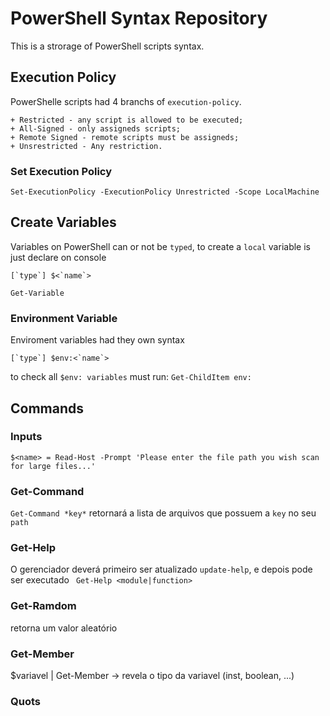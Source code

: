 # PowerShell Syntax Repository #
  
This is a strorage of PowerShell scripts syntax.  
  
## Execution Policy ##  
  
PowerShelle scripts had 4 branchs of `execution-policy`.  
  
```
+ Restricted - any script is allowed to be executed;  
+ All-Signed - only assigneds scripts;  
+ Remote Signed - remote scripts must be assigneds;  
+ Unsrestricted - Any restriction.
```  
  
### Set Execution Policy ###

```
Set-ExecutionPolicy -ExecutionPolicy Unrestricted -Scope LocalMachine
```  

## Create Variables ##

Variables on PowerShell can or not be `typed`, to create a `local` variable is just declare on console 

```
[`type`] $<`name`>
```
` Get-Variable `

### Environment Variable ###

Enviroment variables had they own syntax

```
[`type`] $env:<`name`>
```
to check all `$env: variables` must run: ` Get-ChildItem env: `



## Commands ##

### Inputs ###

```
$<name> = Read-Host -Prompt 'Please enter the file path you wish scan for large files...'
```

### Get-Command ###

` Get-Command *key* ` retornará a lista de arquivos que possuem a `key` no seu `path`

### Get-Help ###

O gerenciador deverá primeiro ser atualizado `update-help`, e depois pode ser executado
` Get-Help <module|function>`

### Get-Ramdom ###

retorna um valor aleatório

### Get-Member ###
 $variavel | Get-Member -> revela o tipo da variavel (inst, boolean, ...)

### Quots ###

##



